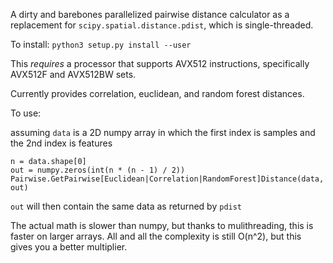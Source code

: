 A dirty and barebones parallelized pairwise distance calculator as a replacement for `scipy.spatial.distance.pdist`, which is single-threaded.

To install:
``python3 setup.py install --user``

This *requires* a processor that supports AVX512 instructions, specifically AVX512F and AVX512BW sets.

Currently provides correlation, euclidean, and random forest distances. 

To use:

assuming `data` is a 2D numpy array in which the first index is samples and the 2nd index is features
````
n = data.shape[0]
out = numpy.zeros(int(n * (n - 1) / 2))
Pairwise.GetPairwise[Euclidean|Correlation|RandomForest]Distance(data, out)
````
`out` will then contain the same data as returned by `pdist`

The actual math is slower than numpy, but thanks to mulithreading, this is faster on larger arrays. 
All and all the complexity is still O(n^2), but this gives you a better multiplier.
